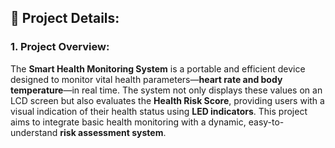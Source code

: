 ## 📝 **Project Details:**

### 1. **Project Overview:**

The **Smart Health Monitoring System** is a portable and efficient device designed to monitor vital health parameters—**heart rate and body temperature**—in real time. The system not only displays these values on an LCD screen but also evaluates the **Health Risk Score**, providing users with a visual indication of their health status using **LED indicators**. This project aims to integrate basic health monitoring with a dynamic, easy-to-understand **risk assessment system**.
